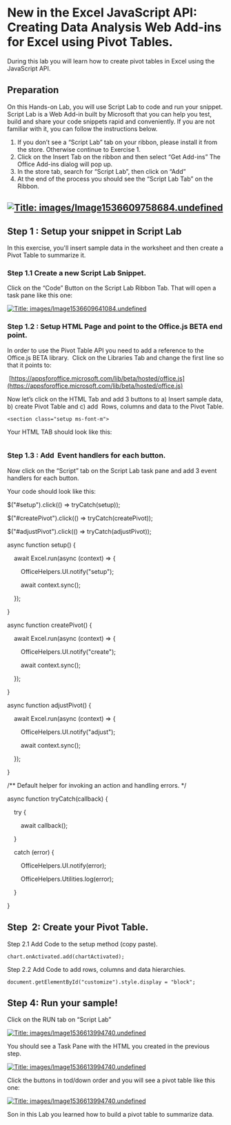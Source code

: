 # New in the Excel JavaScript API: Creating Data Analysis Web Add-ins for Excel using Pivot Tables.

During this lab you will learn how to create pivot tables in Excel using the JavaScript API.

## Preparation

On this Hands-on Lab, you will use Script Lab to code and run your snippet. Script Lab is a Web Add-in built by Microsoft that you can help you test, build and share your code snippets rapid and conveniently. If you are not familiar with it, you can follow the instructions below.

1.  If you don’t see a “Script Lab” tab on your ribbon, please install it from the store. Otherwise continue to Exercise 1\.
2.  Click on the Insert Tab on the ribbon and then select “Get Add-ins” The Office Add-ins dialog will pop up.
3.  In the store tab, search for “Script Lab”, then click on “Add”
4.  At the end of the process you should see the “Script Lab Tab” on the Ribbon.

## [![Title: images/Image1536609758684.undefined](~WRS%7b2CF479C8-9024-4003-ACC4-56F2940994CA%7d_files/image001.png)](https://raw.githubusercontent.com/OfficeDev/hands-on-labs/master/images/Image1536609758684.undefined)

## Step 1 : Setup your snippet in Script Lab

In this exercise, you'll insert sample data in the worksheet and then create a Pivot Table to summarize it.

### Step 1.1 Create a new Script Lab Snippet.

Click on the “Code” Button on the Script Lab Ribbon Tab. That will open a task pane like this one:

[![Title: images/Image1536609641084.undefined](~WRS%7b2CF479C8-9024-4003-ACC4-56F2940994CA%7d_files/image002.png)](https://raw.githubusercontent.com/OfficeDev/hands-on-labs/master/images/Image1536609641084.undefined)

### Step 1.2 : Setup HTML Page and point to the Office.js BETA end point.

In order to use the Pivot Table API you need to add a reference to the Office.js BETA library.  Click on the Libraries Tab and change the first line so that it points to:

 [https://appsforoffice.microsoft.com/lib/beta/hosted/office.js](https://appsforoffice.microsoft.com/lib/beta/hosted/office.js)

Now let’s click on the HTML Tab and add 3 buttons to a) Insert sample data, b) create Pivot Table and c) add  Rows, columns and data to the Pivot Table.

```
<section class="setup ms-font-m">
```

Your HTML TAB should look like this:

```

```

### Step 1.3 : Add  Event handlers for each button.

Now click on the “Script” tab on the Script Lab task pane and add 3 event handlers for each button.

Your code should look like this:

$("#setup").click(() => tryCatch(setup));

$("#createPivot").click(() => tryCatch(createPivot));

$("#adjustPivot").click(() => tryCatch(adjustPivot));

async function setup() {

    await Excel.run(async (context) => {

        OfficeHelpers.UI.notify("setup");

        await context.sync();

    });

}

async function createPivot() {

    await Excel.run(async (context) => {

        OfficeHelpers.UI.notify("create");

        await context.sync();

    });

}

async function adjustPivot() {

    await Excel.run(async (context) => {

        OfficeHelpers.UI.notify("adjust");

        await context.sync();

    });

}

/** Default helper for invoking an action and handling errors. */

async function tryCatch(callback) {

    try {

        await callback();

    }

    catch (error) {

        OfficeHelpers.UI.notify(error);

        OfficeHelpers.Utilities.log(error);

    }

}

## Step  2: Create your Pivot Table.

Step 2.1 Add Code to the setup method (copy paste).

```
chart.onActivated.add(chartActivated);
```

Step 2.2 Add Code to add rows, columns and data hierarchies.

```
document.getElementById("customize").style.display = "block";
```

## Step 4: Run your sample!

Click on the RUN tab on “Script Lab”

[![Title: images/Image1536613994740.undefined](~WRS%7b2CF479C8-9024-4003-ACC4-56F2940994CA%7d_files/image004.png)](https://raw.githubusercontent.com/OfficeDev/hands-on-labs/master/images/Image1536613994740.undefined) 

You should see a Task Pane with the HTML you created in the previous step.

[![Title: images/Image1536613994740.undefined](~WRS%7b2CF479C8-9024-4003-ACC4-56F2940994CA%7d_files/image005.png)](https://raw.githubusercontent.com/OfficeDev/hands-on-labs/master/images/Image1536613994740.undefined)

Click the buttons in tod/down order and you will see a pivot table like this one:

[![Title: images/Image1536613994740.undefined](~WRS%7b2CF479C8-9024-4003-ACC4-56F2940994CA%7d_files/image006.png)](https://raw.githubusercontent.com/OfficeDev/hands-on-labs/master/images/Image1536613994740.undefined)

Son in this Lab you learned how to build a pivot table to summarize data.